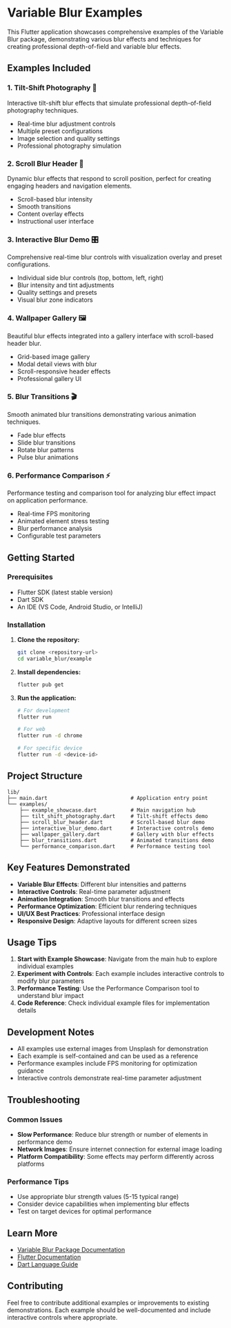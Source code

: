 # Variable Blur Examples

This Flutter application showcases comprehensive examples of the Variable Blur package, demonstrating various blur effects and techniques for creating professional depth-of-field and variable blur effects.

## Examples Included

### 1. **Tilt-Shift Photography** 📸

Interactive tilt-shift blur effects that simulate professional depth-of-field photography techniques.

- Real-time blur adjustment controls
- Multiple preset configurations
- Image selection and quality settings
- Professional photography simulation

### 2. **Scroll Blur Header** 📜

Dynamic blur effects that respond to scroll position, perfect for creating engaging headers and navigation elements.

- Scroll-based blur intensity
- Smooth transitions
- Content overlay effects
- Instructional user interface

### 3. **Interactive Blur Demo** 🎛️

Comprehensive real-time blur controls with visualization overlay and preset configurations.

- Individual side blur controls (top, bottom, left, right)
- Blur intensity and tint adjustments
- Quality settings and presets
- Visual blur zone indicators

### 4. **Wallpaper Gallery** 🖼️

Beautiful blur effects integrated into a gallery interface with scroll-based header blur.

- Grid-based image gallery
- Modal detail views with blur
- Scroll-responsive header effects
- Professional gallery UI

### 5. **Blur Transitions** 🎬

Smooth animated blur transitions demonstrating various animation techniques.

- Fade blur effects
- Slide blur transitions
- Rotate blur patterns
- Pulse blur animations

### 6. **Performance Comparison** ⚡

Performance testing and comparison tool for analyzing blur effect impact on application performance.

- Real-time FPS monitoring
- Animated element stress testing
- Blur performance analysis
- Configurable test parameters

## Getting Started

### Prerequisites

- Flutter SDK (latest stable version)
- Dart SDK
- An IDE (VS Code, Android Studio, or IntelliJ)

### Installation

1. **Clone the repository:**

   ```bash
   git clone <repository-url>
   cd variable_blur/example
   ```

2. **Install dependencies:**

   ```bash
   flutter pub get
   ```

3. **Run the application:**

   ```bash
   # For development
   flutter run

   # For web
   flutter run -d chrome

   # For specific device
   flutter run -d <device-id>
   ```

## Project Structure

```
lib/
├── main.dart                           # Application entry point
└── examples/
    ├── example_showcase.dart           # Main navigation hub
    ├── tilt_shift_photography.dart     # Tilt-shift effects demo
    ├── scroll_blur_header.dart         # Scroll-based blur demo
    ├── interactive_blur_demo.dart      # Interactive controls demo
    ├── wallpaper_gallery.dart          # Gallery with blur effects
    ├── blur_transitions.dart           # Animated transitions demo
    └── performance_comparison.dart     # Performance testing tool
```

## Key Features Demonstrated

- **Variable Blur Effects**: Different blur intensities and patterns
- **Interactive Controls**: Real-time parameter adjustment
- **Animation Integration**: Smooth blur transitions and effects
- **Performance Optimization**: Efficient blur rendering techniques
- **UI/UX Best Practices**: Professional interface design
- **Responsive Design**: Adaptive layouts for different screen sizes

## Usage Tips

1. **Start with Example Showcase**: Navigate from the main hub to explore individual examples
2. **Experiment with Controls**: Each example includes interactive controls to modify blur parameters
3. **Performance Testing**: Use the Performance Comparison tool to understand blur impact
4. **Code Reference**: Check individual example files for implementation details

## Development Notes

- All examples use external images from Unsplash for demonstration
- Each example is self-contained and can be used as a reference
- Performance examples include FPS monitoring for optimization guidance
- Interactive controls demonstrate real-time parameter adjustment

## Troubleshooting

### Common Issues

- **Slow Performance**: Reduce blur strength or number of elements in performance demo
- **Network Images**: Ensure internet connection for external image loading
- **Platform Compatibility**: Some effects may perform differently across platforms

### Performance Tips

- Use appropriate blur strength values (5-15 typical range)
- Consider device capabilities when implementing blur effects
- Test on target devices for optimal performance

## Learn More

- [Variable Blur Package Documentation](../README.md)
- [Flutter Documentation](https://docs.flutter.dev/)
- [Dart Language Guide](https://dart.dev/guides)

## Contributing

Feel free to contribute additional examples or improvements to existing demonstrations. Each example should be well-documented and include interactive controls where appropriate.
